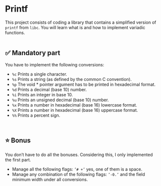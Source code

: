 # Printf

This project consists of coding a library that contains a simplified version of `printf` from `libc`. You will learn what is and how to implement variadic functions.
<br>
<br>

## ✅ Mandatory part

You have to implement the following conversions:

- `%c` Prints a single character.
- `%s` Prints a string (as defined by the common C convention).
- `%p` The void * pointer argument has to be printed in hexadecimal format.
- `%d` Prints a decimal (base 10) number.
- `%i` Prints an integer in base 10.
- `%u` Prints an unsigned decimal (base 10) number.
- `%x` Prints a number in hexadecimal (base 16) lowercase format.
- `%X` Prints a number in hexadecimal (base 16) uppercase format.
- `%%` Prints a percent sign.
<br>

## ⭐ Bonus

You don’t have to do all the bonuses. Considering this, I only implemented the first part.

- Manage all the following flags: `’# +’` yes, one of them is a space.
- Manage any combination of the following flags: `’-0.’` and the field minimum width under all conversions.
